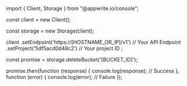 import { Client, Storage } from "@appwrite.io/console";

const client = new Client();

const storage = new Storage(client);

client
    .setEndpoint('https://[HOSTNAME_OR_IP]/v1') // Your API Endpoint
    .setProject('5df5acd0d48c2') // Your project ID
;

const promise = storage.deleteBucket('[BUCKET_ID]');

promise.then(function (response) {
    console.log(response); // Success
}, function (error) {
    console.log(error); // Failure
});